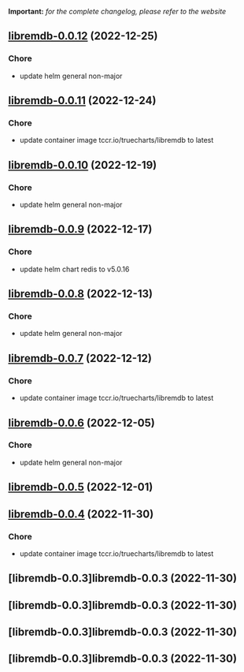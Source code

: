 **Important:**
*for the complete changelog, please refer to the website*




## [libremdb-0.0.12](https://github.com/truecharts/charts/compare/libremdb-0.0.11...libremdb-0.0.12) (2022-12-25)

### Chore

- update helm general non-major
  
  


## [libremdb-0.0.11](https://github.com/truecharts/charts/compare/libremdb-0.0.10...libremdb-0.0.11) (2022-12-24)

### Chore

- update container image tccr.io/truecharts/libremdb to latest
  
  


## [libremdb-0.0.10](https://github.com/truecharts/charts/compare/libremdb-0.0.9...libremdb-0.0.10) (2022-12-19)

### Chore

- update helm general non-major
  
  


## [libremdb-0.0.9](https://github.com/truecharts/charts/compare/libremdb-0.0.8...libremdb-0.0.9) (2022-12-17)

### Chore

- update helm chart redis to v5.0.16
  
  


## [libremdb-0.0.8](https://github.com/truecharts/charts/compare/libremdb-0.0.7...libremdb-0.0.8) (2022-12-13)

### Chore

- update helm general non-major
  
  


## [libremdb-0.0.7](https://github.com/truecharts/charts/compare/libremdb-0.0.6...libremdb-0.0.7) (2022-12-12)

### Chore

- update container image tccr.io/truecharts/libremdb to latest
  
  


## [libremdb-0.0.6](https://github.com/truecharts/charts/compare/libremdb-0.0.5...libremdb-0.0.6) (2022-12-05)

### Chore

- update helm general non-major
  
  


## [libremdb-0.0.5](https://github.com/truecharts/charts/compare/libremdb-0.0.4...libremdb-0.0.5) (2022-12-01)




## [libremdb-0.0.4](https://github.com/truecharts/charts/compare/libremdb-0.0.3...libremdb-0.0.4) (2022-11-30)

### Chore

- update container image tccr.io/truecharts/libremdb to latest
  
  


## [libremdb-0.0.3]libremdb-0.0.3 (2022-11-30)




## [libremdb-0.0.3]libremdb-0.0.3 (2022-11-30)




## [libremdb-0.0.3]libremdb-0.0.3 (2022-11-30)




## [libremdb-0.0.3]libremdb-0.0.3 (2022-11-30)
